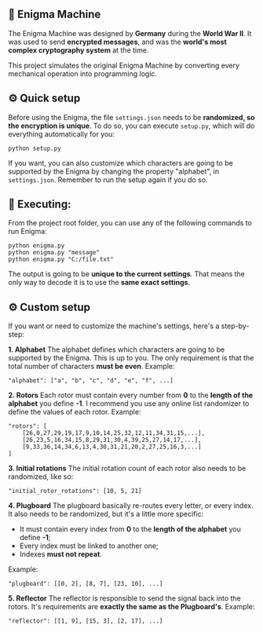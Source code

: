 ## :speech_balloon: Enigma Machine

The Enigma Machine was designed by **Germany** during the **World War II**.
It was used to send **encrypted messages**, and was the **world's most complex cryptography system** at the time.

This project simulates the original Enigma Machine by converting every mechanical operation into programming logic.

## ⚙️ Quick setup
Before using the Enigma, the file `settings.json` needs to be **randomized, so the encryption is unique**.
To do so, you can execute `setup.py`, which will do everything automatically for you:

    python setup.py

If you want, you can also customize which characters are going to be supported by the Enigma by changing the property "alphabet", in `settings.json`. Remember to run the setup again if you do so.

## :rocket: Executing:
From the project root folder, you can use any of the following commands to run Enigma:

    python enigma.py
    python enigma.py "message"
    python enigma.py "C:/file.txt"

The output is going to be **unique to the current settings**. That means the only way to decode it is to use the **same exact settings**.

## ⚙️ Custom setup
If you want or need to customize the machine's settings, here's a step-by-step:

**1. Alphabet**
The alphabet defines which characters are going to be supported by the Enigma.
This is up to you. The only requirement is that the total number of characters **must be even**.
Example:

    "alphabet": ["a", "b", "c", "d", "e", "f", ...]

**2. Rotors**
Each rotor must contain every number from **0** to the **length of the alphabet** you define **-1**.
I recommend you use any online list randomizer to define the values of each rotor.
Example:

    "rotors": [
	    [26,0,27,29,19,17,9,10,14,25,32,12,11,34,31,15,...],
	    [26,23,5,16,34,15,8,29,31,30,4,39,25,27,14,17,...],
	    [9,33,36,14,34,6,13,4,30,31,21,20,2,27,25,16,3,...]
    ]

**3. Initial rotations**
The initial rotation count of each rotor also needs to be randomized, like so:

    "initial_rotor_rotations": [10, 5, 21]

**4. Plugboard**
The plugboard basically re-routes every letter, or every index.
It also needs to be randomized, but it's a little more specific:
- It must contain every index from **0** to the **length of the alphabet** you define **-1**;
- Every index must be linked to another one;
- Indexes **must not repeat**.

Example:

    "plugboard": [[0, 2], [8, 7], [23, 10], ...]


**5. Reflector**
The reflector is responsible to send the signal back into the rotors.
It's requirements are **exactly the same as the Plugboard's**.
Example:

	"reflector": [[1, 9], [15, 3], [2, 17], ...]